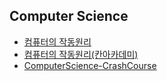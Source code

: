 ## Computer Science

+ [컴퓨터의 작동원리](./how-to-computers-work.md)
+ [컴퓨터의 작동원리(칸아카데미)](./how-to-computers-work-khanacademy.md)
+ [ComputerScience-CrashCourse](./ComputerScience-CrashCourse.md)